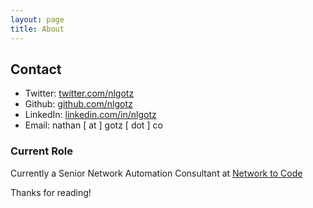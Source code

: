 ```yaml
---
layout: page
title: About
---
```


## Contact ##

- Twitter: [twitter.com/nlgotz](https://twitter.com/nlgotz)
- Github: [github.com/nlgotz](https://github.com/nlgotz)
- LinkedIn: [linkedin.com/in/nlgotz](https://www.linkedin.com/in/nlgotz)
- Email: nathan [ at ] gotz [ dot ] co

### Current Role ###

Currently a Senior Network Automation Consultant at [Network to Code](https://networktocode.com)

Thanks for reading!
